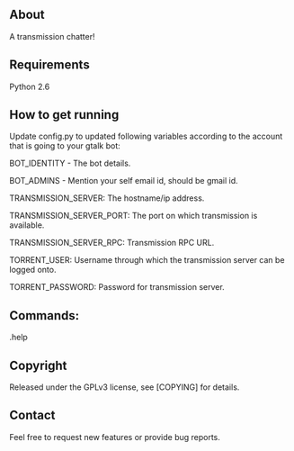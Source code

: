 ## About

A transmission chatter!

## Requirements

Python 2.6

## How to get running

Update config.py to updated following variables according to the account that is going to your gtalk bot:

BOT_IDENTITY 	- The bot details.

BOT_ADMINS 	- Mention your self email id, should be gmail id.

TRANSMISSION_SERVER: The hostname/ip address.

TRANSMISSION_SERVER_PORT: The port on which transmission is available.

TRANSMISSION_SERVER_RPC: Transmission RPC URL.

TORRENT_USER: Username through which the transmission server can be logged onto.

TORRENT_PASSWORD: Password for transmission server.


## Commands:

.help 

## Copyright

Released under the GPLv3 license, see [COPYING] for details.


## Contact

Feel free to request new features or provide bug reports.  
